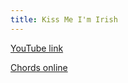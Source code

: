 ```yaml
---
title: Kiss Me I'm Irish
---
```


[YouTube link](https://www.youtube.com/watch?v=3DldhiAw7l8)

[Chords online](https://tabs.ultimate-guitar.com/tab/gaelic-storm/kiss-me-im-irish-chords-861469)

```

```
